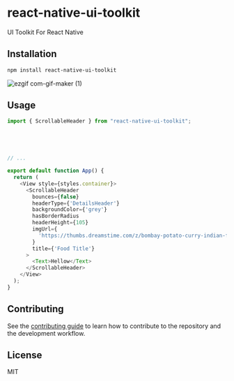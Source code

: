 # react-native-ui-toolkit
UI Toolkit For React Native
## Installation

```sh
npm install react-native-ui-toolkit
```

![ezgif com-gif-maker (1)](https://user-images.githubusercontent.com/45430120/188515716-204caf64-9313-4056-b426-957dc4893d40.gif)


## Usage

```js
import { ScrollableHeader } from "react-native-ui-toolkit";





// ...

export default function App() {
  return (
    <View style={styles.container}>
      <ScrollableHeader
        bounces={false}
        headerType={'DetailsHeader'}
        backgroundColor={'grey'}
        hasBorderRadius
        headerHeight={105}
        imgUrl={
          'https://thumbs.dreamstime.com/z/bombay-potato-curry-indian-food-29146242.jpg'
        }
        title={'Food Title'}
      >
        <Text>Hellow</Text>
      </ScrollableHeader>
    </View>
  );
}
```

## Contributing

See the [contributing guide](CONTRIBUTING.md) to learn how to contribute to the repository and the development workflow.

## License

MIT

